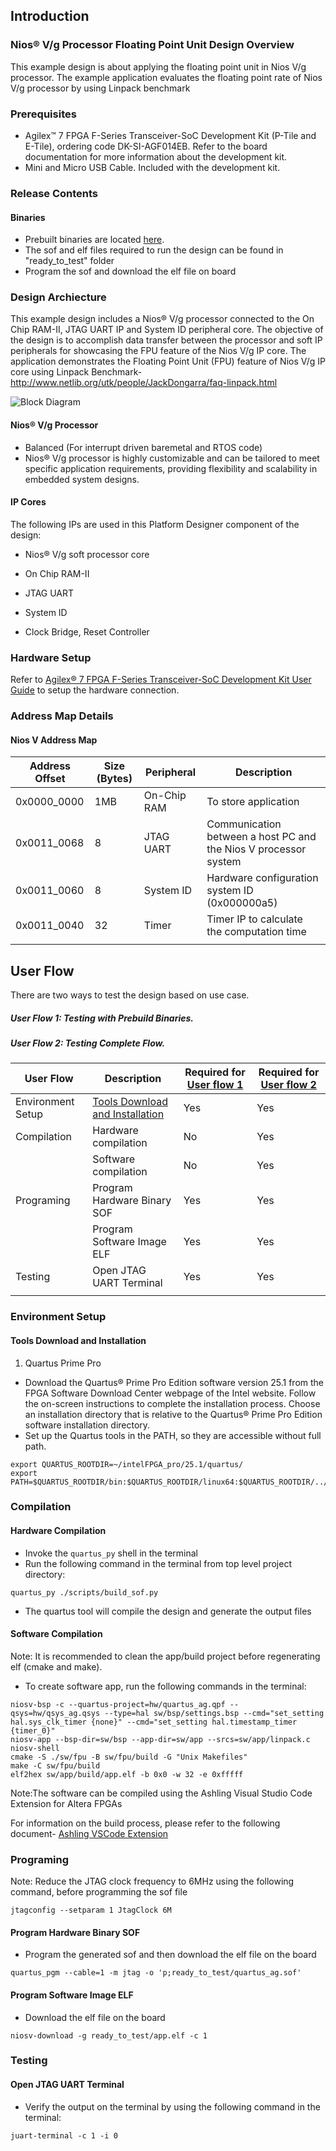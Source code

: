 

## Introduction

### Nios® V/g Processor Floating Point Unit Design Overview

This example design is about applying the floating point unit in Nios V/g processor. The example application evaluates the floating point rate of Nios V/g processor by using Linpack benchmark

### Prerequisites

 - Agilex™ 7 FPGA F-Series Transceiver-SoC Development Kit (P-Tile and E-Tile), ordering code DK-SI-AGF014EB. Refer to the board documentation for more information about the development kit.
 - Mini and Micro USB Cable. Included with the development kit.
 
### Release Contents  

#### Binaries
 - Prebuilt binaries are located [here](https://github.com/altera-fpga/agilex7f-nios-ed/tree/rel/25.1.0/agf014eb-si-devkit/niosv_g/fpu_test/ready_to_test).
 - The sof and elf files required to run the design can be found in "ready_to_test" folder 
 - Program the sof and download the elf file on board

### Design Archiecture
 This example design includes a Nios® V/g processor connected to the On Chip RAM-II, JTAG UART IP and System ID peripheral core. The objective of the design is to accomplish data transfer between the processor and soft IP peripherals for showcasing the FPU feature of the Nios V/g IP core.
 The application demonstrates the Floating Point Unit (FPU) feature of Nios V/g IP core using Linpack Benchmark- http://www.netlib.org/utk/people/JackDongarra/faq-linpack.html
 
 ![Block Diagram](https://github.com/altera-fpga/agilex7f-nios-ed/blob/rel/25.1.0/agf014eb-si-devkit/niosv_g/fpu_test/img/block_diagram.png?raw=true)
 

#### Nios® V/g Processor 
- Balanced (For interrupt driven baremetal and RTOS code)
- Nios® V/g processor is highly customizable and can be tailored to meet specific application requirements, providing flexibility and scalability in embedded system designs.

 
#### IP Cores
 The following IPs are used in this Platform Designer component of the design:

- Nios® V/g soft processor core

- On Chip RAM-II

- JTAG UART

- System ID

- Clock Bridge, Reset Controller


### Hardware Setup

  Refer to [Agilex® 7 FPGA F-Series Transceiver-SoC Development Kit User Guide](https://www.intel.com/content/www/us/en/docs/programmable/683752/current/overview.html) to setup the hardware connection.


### Address Map Details

#### Nios V Address Map
 |Address Offset	|Size (Bytes)	|Peripheral	| Description|
  |-|-|-|-|
  |0x0000_0000|1MB|On-Chip RAM|To store application|
  |0x0011_0068|8|JTAG UART|Communication between a host PC and the Nios V processor system|
  |0x0011_0060|8|System ID|Hardware configuration system ID (0x000000a5)|
  |0x0011_0040|32|Timer|Timer IP to calculate the computation time|
  ||||


## User Flow 

 There are two ways to test the design based on use case. 

   <h5> User Flow 1: Testing with Prebuild Binaries.</h5>
   
   <h5> User Flow 2: Testing Complete Flow.</h5>

 |User Flow|Description|Required for [User flow 1](#user-flow-1-testing-with-prebuild-binaries)|Required for [User flow 2](#user-flow-2-testing-complete-flow)|
 |-|-|-|-|
 |Environment Setup|[Tools Download and Installation](#tools-download)|Yes|Yes|
 |Compilation|Hardware compilation|No|Yes|
 ||Software compilation|No|Yes|    
 |Programing|Program Hardware Binary SOF|Yes|Yes|
 ||Program Software Image ELF|Yes|Yes|
 |Testing|Open JTAG UART Terminal|Yes|Yes|
 ||||

### Environment Setup

#### Tools Download and Installation
1. Quartus Prime Pro

 - Download the Quartus® Prime Pro Edition software version 25.1 from the FPGA Software Download Center webpage of the Intel website. Follow the on-screen instructions to complete the installation process. Choose an installation directory that is relative to the Quartus® Prime Pro Edition software installation directory.
 - Set up the Quartus tools in the PATH, so they are accessible without full path.
```console
export QUARTUS_ROOTDIR=~/intelFPGA_pro/25.1/quartus/
export PATH=$QUARTUS_ROOTDIR/bin:$QUARTUS_ROOTDIR/linux64:$QUARTUS_ROOTDIR/../qsys/bin:$PATH
```

### Compilation 

#### Hardware Compilation 
 - Invoke the `quartus_py` shell in the terminal
 - Run the following command in the terminal from top level project directory:
 
```console
quartus_py ./scripts/build_sof.py
```

 - The quartus tool will compile the design and generate the output files

#### Software Compilation 
Note:	It is recommended to clean the app/build project before regenerating elf (cmake and make).
- To create software app, run the following commands in the terminal:
```console
niosv-bsp -c --quartus-project=hw/quartus_ag.qpf --qsys=hw/qsys_ag.qsys --type=hal sw/bsp/settings.bsp --cmd="set_setting hal.sys_clk_timer {none}" --cmd="set_setting hal.timestamp_timer {timer_0}"
niosv-app --bsp-dir=sw/bsp --app-dir=sw/app --srcs=sw/app/linpack.c
niosv-shell
cmake -S ./sw/fpu -B sw/fpu/build -G "Unix Makefiles"
make -C sw/fpu/build
elf2hex sw/app/build/app.elf -b 0x0 -w 32 -e 0xfffff 
```

Note:The software can be compiled using the Ashling Visual Studio Code Extension for Altera FPGAs

For information on the build process, please refer to the following document- [Ashling VSCode Extension](https://www.intel.com/content/www/us/en/docs/programmable/730783/current/ashling-visual-studio-code-extension.html)

### Programing 
Note: Reduce the JTAG clock frequency to 6MHz using the following command, before programming the sof file
```console
jtagconfig --setparam 1 JtagClock 6M
```

#### Program Hardware Binary SOF
- Program the generated sof and then download the elf file on the board
    
```console
quartus_pgm --cable=1 -m jtag -o 'p;ready_to_test/quartus_ag.sof'
```

#### Program Software Image ELF
- Download the elf file on the board
```console
niosv-download -g ready_to_test/app.elf -c 1
```

### Testing

#### Open JTAG UART Terminal
- Verify the output on the terminal by using the following command in the terminal:
    
```console
juart-terminal -c 1 -i 0 
```

